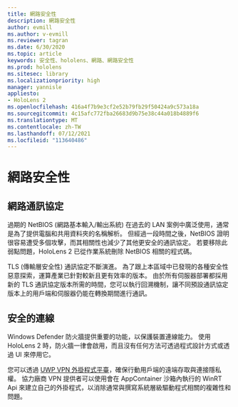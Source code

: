 ```yaml
---
title: 網路安全性
description: 網路安全性
author: evmill
ms.author: v-evmill
ms.reviewer: tagran
ms.date: 6/30/2020
ms.topic: article
keywords: 安全性、hololens、網路、網路安全性
ms.prod: hololens
ms.sitesec: library
ms.localizationpriority: high
manager: yannisle
appliesto:
- HoloLens 2
ms.openlocfilehash: 416a4f7b9e3cf2e52b79fb29f50424a9c573a18a
ms.sourcegitcommit: 4c15afc772fba26683d9b75e38c44a018b4889f6
ms.translationtype: MT
ms.contentlocale: zh-TW
ms.lasthandoff: 07/12/2021
ms.locfileid: "113640486"
---
```

# <a name="network-security"></a>網路安全性

## <a name="network-protocols"></a>網路通訊協定

過期的 NetBIOS (網路基本輸入/輸出系統) 在過去的 LAN 案例中廣泛使用，通常是為了提供電腦和共用資料夾的名稱解析。 但經過一段時間之後，NetBIOS 證明很容易遭受多個攻擊，而其相關性也減少了其他更安全的通訊協定。 若要移除此弱點問題，HoloLens 2 已從作業系統刪除 NetBIOS 相關的程式碼。

TLS (傳輸層安全性) 通訊協定不斷演進。 為了跟上本區域中已發現的各種安全性惡意探索，運算產業已針對較新且更有效率的版本。 由於所有伺服器部署都採用新的 TLS 通訊協定版本所需的時間，您可以執行回溯機制，讓不同預設通訊協定版本上的用戶端和伺服器仍能在轉換期間進行通訊。

## <a name="secure-connectivity"></a>安全的連線 

Windows Defender 防火牆提供重要的功能，以保護裝置連線能力。 使用 HoloLens 2 時，防火牆一律會啟用，而且沒有任何方法可透過程式設計方式或透過 UI 來停用它。

您可以透過 [UWP VPN 外掛程式平臺](/uwp/api/Windows.Networking.Vpn?view=winrt-19041)，確保行動用戶端的遠端存取與連接隱私權。 協力廠商 VPN 提供者可以使用會在 AppContainer 沙箱內執行的 WinRT Api 來建立自己的外掛程式，以消除通常與撰寫系統層級驅動程式相關的複雜性和問題。
